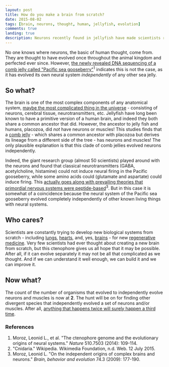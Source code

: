 ```yaml
---
layout: post
title: How do you make a brain from scratch?
date: 2015-08-02
tags: [brain, neurons, thought, human, jellyfish, evolution]
comments: true
landing: true
description: Neurons recently found in jellyfish have made scientists rethink the origins of the brain as it seems that neurons may be able to evolve independetly.
---
```


No one knows where neurons, the basic of human thought, come from. They are thought to have evolved once throughout the animal kingdom and perfected ever since. However, [the newly revealed DNA sequencing of a comb jelly called "Pacific sea gooseberry"](http://www.nature.com/nature/journal/v510/n7503/full/nature13400.html)<sup>1</sup> indicates this is not the case, as it has evolved its own neural system *independently* of any other sea jelly. 


## So what?

The brain is one of the most complex components of any anatomical system, [maybe the most complicated thing in the universe](http://www.wnyc.org/story/michio-kaku-explores-human-brain/) - consisting of neurons, cerebral tissue, neurotransmitters, etc. Jellyfish have long been known to have a primitive version of a human brain, and indeed they both share a common ancestor that did. However, the ancestor to jelly fish and humans, placozoa, did <i>not</i> have neurons or muscles! This studies finds that a [comb jelly](https://en.wikipedia.org/wiki/Ctenophora) - which shares a common ancestor with placozoa but derives its lineage from a different side of the tree - has neurons and muscles! The only plausible explanation is that this clade of comb jellies evolved neurons independently.

Indeed, the giant research group (almost 50 scientists) played around with the neurons and found that classical neurotransmitters (GABA, acetylcholine, histamine) could not induce neural firing in the Pacific gooseberry, while some amino acids could (glutamate and aspartate) could induce firing. This [actually goes along with prevailing theories that primordial nervous systems were peptide-based](http://dx.doi.org/10.1159/000258665)<sup>3</sup>. But in this case it is somewhat of a coincidence because the neural system of the Pacific sea gooseberry evolved completely independently of other known living things with neural systems. 


## Who cares?

Scientists are constantly trying to develop new biological systems from scratch - including [lungs](http://www.cnn.com/2014/02/14/health/texas-lungs-grown/), [hearts](http://rt.com/news/france-artificial-heart-transplant-662/), and, yes, [brains](http://www.forbes.com/sites/daviddisalvo/2013/08/29/its-alive-scientists-create-mini-human-brains-for-the-first-time/) - for new [regenerative medicine](http://report.nih.gov/nihfactsheets/viewfactsheet.aspx?csid=62). Very few scientists had ever thought about creating a new brain from scratch, but this ctenophore gives us all hope that it may be possible. After all, if it can evolve separately it may not be all that complicated as we thought. And if we can understand it well enough, we can build it and we can improve it. 

## Now what?

The count of the number of organisms that evolved to independently evolve neurons and muscles is now at **2**. The hunt will be on for finding other divergent species that independently evolved a set of neurons and/or muscles. After all, [anything that happens twice will surely happen a third time](http://www.goodreads.com/quotes/94520-everything-that-happens-once-can-never-happen-again-but-everything).


### References

1. Moroz, Leonid L., et al. "The ctenophore genome and the evolutionary origins of neural systems." *Nature* 510.7503 (2014): 109-114.
2. "Cnidaria." Wikipedia. Wikimedia Foundation, n.d. Web. 12 July 2015.
3. Moroz, Leonid L. "On the independent origins of complex brains and neurons." *Brain, behavior and evolution* 74.3 (2009): 177-190.





